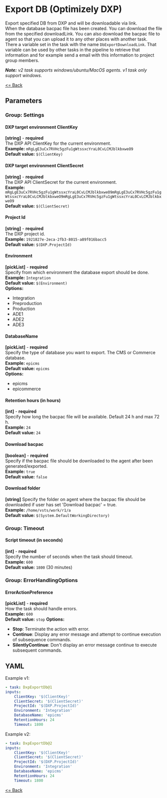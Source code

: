 # Export DB (Optimizely DXP) #
Export specified DB from DXP and will be downloadable via link.  
When the database bacpac file has been created. You can download the file from the specified downloadLink. You can also download the bacpac file to agent so that you can upload it to any other places with another task.  
There a variable set in the task with the name `DbExportDownloadLink`. That variable can be used by other tasks in the pipeline to retrieve that information and for example send a email with this information to project group members.  
   
_**Note:** v2 task supports windows/ubuntu/MacOS agents. v1 task only support windows._  

[<= Back](../README.md)

## Parameters
### Group: Settings
#### DXP target environment ClientKey
**[string]** - **required**  
The DXP API ClientKey for the current environment.  
**Example:** `mRgLgE3uCx7RVHc5gzFu1gWtssxcYraL0CvLCMJblkbxweO9`  
**Default value:** `$(ClientKey)`

#### DXP target environment ClientSecret
**[string]** - **required**  
The DXP API ClientSecret for the current environment.  
**Example:** `mRgLgE3uCx7RVHc5gzFu1gWtssxcYraL0CvLCMJblkbxweO9mRgLgE3uCx7RVHc5gzFu1gWtssxcYraL0CvLCMJblkbxweO9mRgLgE3uCx7RVHc5gzFu1gWtssxcYraL0CvLCMJblkbxweO9`  
**Default value:** `$(ClientSecret)`

#### Project Id
**[string]** - **required**  
The DXP project id.  
**Example:** `1921827e-2eca-2fb3-8015-a89f016bacc5`  
**Default value:** `$(DXP.ProjectId)`

#### Environment
**[pickList]** - **required**  
Specify from which environment the database export should be done.  
**Example:** `Integration`  
**Default value:** `$(Environment)`  
**Options:**  
- Integration
- Preproduction
- Production
- ADE1
- ADE2
- ADE3

#### DatabaseName
**[pickList]** - **required**  
Specify the type of database you want to export. The CMS or Commerce database.  
**Example:** `epicms`  
**Default value:** `epicms`  
**Options:**  
- epicms
- epicommerce

#### Retention hours (in hours)
**[int]** - **required**  
Specify how long the bacpac file will be available. Default 24 h and max 72 h.  
**Example:** `24`  
**Default value:** `24`

#### Download bacpac
**[boolean]** - **required**  
Specify if the bacpac file should be downloaded to the agent after been generated/exported.  
**Example:** `true`  
**Default value:** `false`

#### Download folder
**[string]**
Specify the folder on agent where the bacpac file should be downloaded if user has set 'Download bacpac' = true.  
**Example:** `/home/vsts/work/r1/a`  
**Default value:** `$(System.DefaultWorkingDirectory)`

### Group: Timeout
#### Script timeout (in seconds)
**[int]** - **required**  
Specify the number of seconds when the task should timeout.  
**Example:** `600`  
**Default value:** `1800` (30 minutes)

### Group: ErrorHandlingOptions
#### ErrorActionPreference
**[pickList]** - **required**  
How the task should handle errors.  
**Example:** `600`  
**Default value:** `stop`
**Options:**  
- **Stop**: Terminate the action with error.
- **Continue**: Display any error message and attempt to continue execution of subsequence commands.
- **SilentlyContinue**: Don't display an error message continue to execute subsequent commands.

## YAML ##
Example v1:  
```yaml
- task: DxpExportDb@1
inputs:
    ClientKey: '$(ClientKey)'
    ClientSecret: '$(ClientSecret)'
    ProjectId: '$(DXP.ProjectId)'
    Environment: 'Integration'
    DatabaseName: 'epicms'
    RetentionHours: 24
    Timeout: 1800
``` 
  
Example v2:  
```yaml
- task: DxpExportDb@2
inputs:
    ClientKey: '$(ClientKey)'
    ClientSecret: '$(ClientSecret)'
    ProjectId: '$(DXP.ProjectId)'
    Environment: 'Integration'
    DatabaseName: 'epicms'
    RetentionHours: 24
    Timeout: 1800
```

[<= Back](../README.md)
